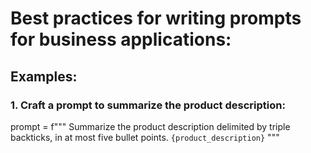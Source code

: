 # Best practices for writing prompts for business applications:

## Examples: 
### 1. Craft a prompt to summarize the product description:
prompt = f"""
Summarize the product description delimited by triple backticks, in at most five bullet points.
 ```{product_description}```
"""

